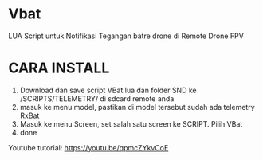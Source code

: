 # Vbat
LUA Script untuk Notifikasi Tegangan batre drone di Remote Drone FPV

# CARA INSTALL
1. Download dan save script VBat.lua dan folder SND ke /SCRIPTS/TELEMETRY/ di sdcard remote anda
2. masuk ke menu model, pastikan di model tersebut sudah ada telemetry RxBat
3. Masuk ke menu Screen, set salah satu screen ke SCRIPT. Pilih VBat
4. done

Youtube tutorial: https://youtu.be/qpmcZYkvCoE
